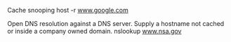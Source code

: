Cache snooping
host -r www.google.com <nameserverIP>

Open DNS resolution against a DNS server.
Supply a hostname not cached or inside a company owned domain.
nslookup www.nsa.gov <nameserverIP>
